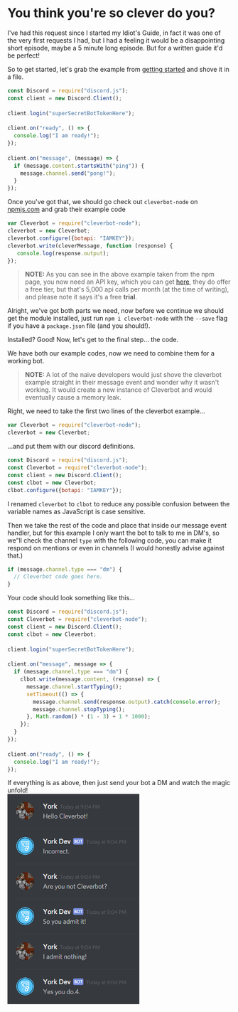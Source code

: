 # You think you're so clever do you?

I've had this request since I started my Idiot's Guide, in fact it was one of the very first requests I had, but I had a feeling it would be a disappointing short episode, maybe a 5 minute long episode. But for a written guide it'd be perfect!

So to get started, let's grab the example from [getting started](/getting-started/the-long-version.md) and shove it in a file.

```js
const Discord = require("discord.js");
const client = new Discord.Client();

client.login("superSecretBotTokenHere");

client.on("ready", () => {
  console.log("I am ready!");
});

client.on("message", (message) => {
  if (message.content.startsWith("ping")) {
    message.channel.send("pong!");
  }
});
```

Once you've got that, we should go check out `cleverbot-node` on [npmjs.com](https://www.npmjs.com/package/cleverbot-node) and grab their example code

```js
var Cleverbot = require("cleverbot-node");
cleverbot = new Cleverbot;
cleverbot.configure({botapi: "IAMKEY"});
cleverbot.write(cleverMessage, function (response) {
   console.log(response.output);
});
```

> **NOTE:** As you can see in the above example taken from the npm page, you now need an API key, which you can get [here](http://www.cleverbot.com/api/), they do offer a free tier, but that's 5,000 api calls per month (at the time of writing), and please note it says it's a free __trial__.

Alright, we've got both parts we need, now before we continue we should get the module installed, just run `npm i cleverbot-node` with the `--save` flag if you have a `package.json` file \(and you should!\).

Installed? Good! Now, let's get to the final step... the code.

We have both our example codes, now we need to combine them for a working bot.

> **NOTE:** A lot of the naive developers would just shove the cleverbot example straight in their message event and wonder why it wasn't working. It would create a new instance of Cleverbot and would eventually cause a memory leak.

Right, we need to take the first two lines of the cleverbot example...

```js
var Cleverbot = require("cleverbot-node");
cleverbot = new Cleverbot;
```

...and put them with our discord definitions.

```js
const Discord = require("discord.js");
const Cleverbot = require("cleverbot-node");
const client = new Discord.Client();
const clbot = new Cleverbot;
clbot.configure({botapi: "IAMKEY"});
```

I renamed `cleverbot` to `clbot` to reduce any possible confusion between the variable names as JavaScript is case sensitive.

Then we take the rest of the code and place that inside our message event handler, but for this example I only want the bot to talk to me in DM's, so we"ll check the channel `type` with the following code, you can make it respond on mentions or even in channels \(I would honestly advise against that.\)

```js
if (message.channel.type === "dm") {
  // Cleverbot code goes here.
}
```

Your code should look something like this...

```js
const Discord = require("discord.js");
const Cleverbot = require("cleverbot-node");
const client = new Discord.Client();
const clbot = new Cleverbot;

client.login("superSecretBotTokenHere");

client.on("message", message => {
  if (message.channel.type === "dm") {
    clbot.write(message.content, (response) => {
      message.channel.startTyping();
      setTimeout(() => {
        message.channel.send(response.output).catch(console.error);
        message.channel.stopTyping();
      }, Math.random() * (1 - 3) + 1 * 1000);
    });
  }
});

client.on("ready", () => {
  console.log("I am ready!");
});
```

If everything is as above, then just send your bot a DM and watch the magic unfold!  
![Success!](/assets/cleverbot.png)
